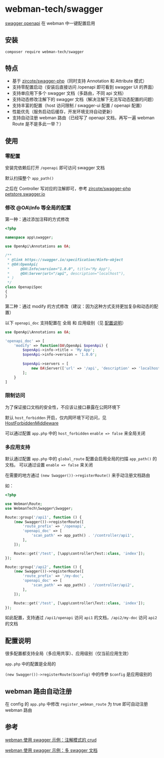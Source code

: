 # webman-tech/swagger

[swagger openapi](https://swagger.io/) 在 webman 中一键配置启用

## 安装

```bash
composer require webman-tech/swagger
```

## 特点

- 基于 [zircote/swagger-php](https://github.com/zircote/swagger-php)（同时支持 Annotation 和 Attribute 模式）
- 支持零配置启动（安装后直接访问 /openapi 即可看到 swagger UI 的界面）
- 支持单应用下多个 swagger 文档（多路由，不同 api 文档）
- 支持动态修改注解下的 swagger 文档（解决注解下无法写动态配置的问题）
- 支持丰富的配置（host 访问限制 / swagger-ui 配置 / openapi 配置）
- 性能优先（服务启动后缓存，开发环境支持自动更新）
- 支持自动注册 webman 路由（已经写了 openapi 文档，再写一遍 webman Route 是不是多此一举？）

## 使用

### 零配置

安装完依赖后打开 `/openapi` 即可访问 swagger 文档

默认扫描整个 `app_path()`

之后在 Controller 写对应的注解即可，参考 [zircote/swagger-php petstore.swagger.io](https://github.com/zircote/swagger-php/tree/master/Examples/petstore.swagger.io)

### 修改 @OA\Info 等全局的配置

第一种：通过添加注释的方式修改

```php
<?php

namespace app\swagger;

use OpenApi\Annotations as OA;

/**
 * @link https://swagger.io/specification/#info-object
 * @OA\OpenApi(
 *     @OA\Info(version="1.0.0", title="My App"),
 *     @OA\Server(url="/api", description="localhost"),
 * )
 */
class OpenapiSpec
{
}
```

第二种：通过 modify 的方式修改（建议：因为这种方式支持更加复杂和动态的配置）

以下 `openapi_doc` 支持配置在 全局 和 应用级别（见 [配置说明](#配置说明)）

```php
use OpenApi\Annotations as OA;

'openapi_doc' => [
    'modify' => function(OA\OpenApi $openApi) {
        $openApi->info->title = 'My App';
        $openApi->info->version = '1.0.0';
        
        $openApi->servers = [
            new OA\Server(['url' => '/api', 'description' => 'localhost']),
        ];
    }
]
```

### 限制访问

为了保证接口文档的安全性，不应该让接口暴露在公网环境下

默认 `host_forbidden` 开启，仅内网环境下可访问，见 [HostForbiddenMiddleware](src/Middleware/HostForbiddenMiddleware.php)

可以通过配置 `app.php` 中的 `host_forbidden` `enable => false` 来全局关闭

### 多应用支持

默认通过配置 `app.php` 中的 `global_route` 配置会启用全局的扫描 `app_path()` 的文档，
可以通过设置 `enable => false` 来关闭

在需要的地方通过 `(new Swagger())->registerRoute()` 来手动注册文档路由

如：

```php
<?php

use Webman\Route;
use WebmanTech\Swagger\Swagger;

Route::group('/api1', function () {
    (new Swagger())->registerRoute([
        'route_prefix' => '/openapi',
        'openapi_doc' => [
            'scan_path' => app_path() . '/controller/api1',
        ],
    ]);

    Route::get('/test', [\app\controller\Test::class, 'index']);
});

Route::group('/api2', function () {
    (new Swagger())->registerRoute([
        'route_prefix' => '/my-doc',
        'openapi_doc' => [
            'scan_path' => app_path() . '/controller/api2',
        ],
    ]);

    Route::get('/test', [\app\controller\Test::class, 'index']);
});
```

如此配置，支持通过 `/api1/openapi` 访问 `api1` 的文档，`/api2/my-doc` 访问 `api2` 的文档

## 配置说明

很多配置都支持全局（多应用共享）、应用级别（仅当前应用生效）

`app.php` 中的配置是全局的

`(new Swagger())->registerRoute($config)` 中的传参 `$config` 是应用级别的

## webman 路由自动注册

在 config 的 `app.php` 中修改 `register_webman_route` 为 true 即可自动注册 webman 路由


## 参考

[webman 使用 swagger 示例：注解模式的 crud](https://github.com/webman-tech/webman-samples/tree/swagger-attributions)

[webman 使用 swagger 示例：多 swagger 文档](https://github.com/webman-tech/webman-samples/tree/swagger-multi)